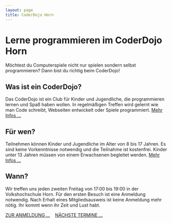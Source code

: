 ```yaml
---
layout: page
title: CoderDojo Horn
---
```

# Lerne programmieren im CoderDojo Horn

Möchtest du Computerspiele nicht nur spielen sondern selbst programmieren? Dann bist du richtig beim CoderDojo!

## Was ist ein CoderDojo?

Das CoderDojo ist ein Club für Kinder und Jugendliche, die programmieren lernen und Spaß haben wollen. In regelmäßigen Treffen wird gelernt wie man Code schreibt, Webseiten entwickelt oder Spiele programmiert. [Mehr Infos ...](/infos/kinder/)

## Für wen?

Teilnehmen können Kinder und Jugendliche im Alter von 8 bis 17 Jahren. Es sind keine Vorkenntnisse notwendig und die Teilnahme ist kostenfrei. Kinder unter 13 Jahren müssen von einem Erwachsenen begleitet werden. [Mehr Infos ...](/infos/eltern/)

## Wann?

Wir treffen uns jeden zweiten Freitag von 17:00 bis 19:00 in der Volkshochschule Horn. Für den ersten Besuch ist eine Anmeldung notwendig. Nach Erhalt eines Mitgliedsausweis ist keine Anmeldung mehr nötig. Ihr kommt wenn ihr Zeit und Lust habt.

<div class="bottomlinks">
	<a href="/anmeldung/" class="c-btn">ZUR ANMELDUNG ...</a>
	&nbsp;&nbsp;
	<a href="/termine/" class="c-btn">N&Auml;CHSTE TERMINE ...</a>
</div>
